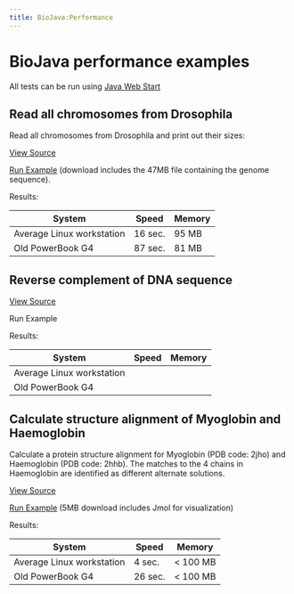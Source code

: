 ```yaml
---
title: BioJava:Performance
---
```


BioJava performance examples
============================

All tests can be run using [Java Web
Start](http://java.sun.com/products/javawebstart/)

Read all chromosomes from Drosophila
------------------------------------

Read all chromosomes from Drosophila and print out their sizes:

[View Source](BioJava:Performance:ReadDrosophila "wikilink")

[Run
Example](http://www.biojava.org/download/performance/biojava-test.jnlp)
(download includes the 47MB file containing the genome sequence).

Results:

| System                    | Speed   | Memory |
|---------------------------|---------|--------|
| Average Linux workstation | 16 sec. | 95 MB  |
| Old PowerBook G4          | 87 sec. | 81 MB  |

Reverse complement of DNA sequence
----------------------------------

[View Source](BioJava:Performance:ReverseComplement "wikilink")

Run Example

Results:

| System                    | Speed | Memory |
|---------------------------|-------|--------|
| Average Linux workstation |       |        |
| Old PowerBook G4          |       |        |

Calculate structure alignment of Myoglobin and Haemoglobin
----------------------------------------------------------

Calculate a protein structure alignment for Myoglobin (PDB code: 2jho)
and Haemoglobin (PDB code: 2hhb). The matches to the 4 chains in
Haemoglobin are identified as different alternate solutions.

[View Source](BioJava:Performance:AlignMyoHemo "wikilink")

[Run
Example](http://www.biojava.org/download/performance/biojava-structure-example1.jnlp)
(5MB download includes Jmol for visualization)

Results:

| System                    | Speed   | Memory    |
|---------------------------|---------|-----------|
| Average Linux workstation | 4 sec.  | \< 100 MB |
| Old PowerBook G4          | 26 sec. | \< 100 MB |



